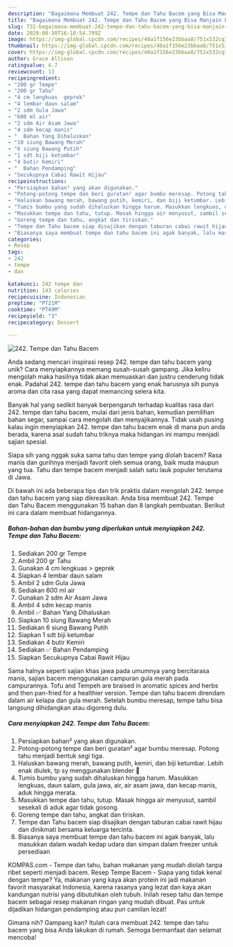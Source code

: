 ```yaml
---
description: "Bagaimana Membuat 242. Tempe dan Tahu Bacem yang Bisa Manjain Lidah"
title: "Bagaimana Membuat 242. Tempe dan Tahu Bacem yang Bisa Manjain Lidah"
slug: 731-bagaimana-membuat-242-tempe-dan-tahu-bacem-yang-bisa-manjain-lidah
date: 2020-08-30T16:18:54.799Z
image: https://img-global.cpcdn.com/recipes/40a1f156e23bbaa8/751x532cq70/242-tempe-dan-tahu-bacem-foto-resep-utama.jpg
thumbnail: https://img-global.cpcdn.com/recipes/40a1f156e23bbaa8/751x532cq70/242-tempe-dan-tahu-bacem-foto-resep-utama.jpg
cover: https://img-global.cpcdn.com/recipes/40a1f156e23bbaa8/751x532cq70/242-tempe-dan-tahu-bacem-foto-resep-utama.jpg
author: Grace Allison
ratingvalue: 4.7
reviewcount: 13
recipeingredient:
- "200 gr Tempe"
- "200 gr Tahu"
- "4 cm lengkuas  geprek"
- "4 lembar daun salam"
- "2 sdm Gula Jawa"
- "600 ml air"
- "2 sdm Air Asam Jawa"
- "4 sdm kecap manis"
- "  Bahan Yang Dihaluskan"
- "10 siung Bawang Merah"
- "6 siung Bawang Putih"
- "1 sdt biji ketumbar"
- "4 butir Kemiri"
- "  Bahan Pendamping"
- "Secukupnya Cabai Rawit Hijau"
recipeinstructions:
- "Persiapkan bahan² yang akan digunakan."
- "Potong-potong tempe dan beri guratan² agar bumbu meresap. Potong tahu menjadi bentuk segi tiga."
- "Haluskan bawang merah, bawang putih, kemiri, dan biji ketumbar. Lebih enak diulek, tp sy menggunakan blender 🤭"
- "Tumis bumbu yang sudah dihaluskan hingga harum. Masukkan lengkuas, daun salam, gula jawa, air, air asam jawa, dan kecap manis, aduk hingga merata."
- "Masukkan tempe dan tahu, tutup. Masak hingga air menyusut, sambil sesekali di aduk agar tidak gosong."
- "Goreng tempe dan tahu, angkat dan tiriskan."
- "Tempe dan Tahu bacem siap disajikan dengan taburan cabai rawit hijau dan dinikmati bersama keluarga tercinta."
- "Biasanya saya membuat tempe dan tahu bacem ini agak banyak, lalu masukkan dalam wadah kedap udara dan simpan dalam freezer untuk persediaan"
categories:
- Resep
tags:
- 242
- tempe
- dan

katakunci: 242 tempe dan 
nutrition: 143 calories
recipecuisine: Indonesian
preptime: "PT21M"
cooktime: "PT49M"
recipeyield: "3"
recipecategory: Dessert

---
```



![242. Tempe dan Tahu Bacem](https://img-global.cpcdn.com/recipes/40a1f156e23bbaa8/751x532cq70/242-tempe-dan-tahu-bacem-foto-resep-utama.jpg)

Anda sedang mencari inspirasi resep 242. tempe dan tahu bacem yang unik? Cara menyiapkannya memang susah-susah gampang. Jika keliru mengolah maka hasilnya tidak akan memuaskan dan justru cenderung tidak enak. Padahal 242. tempe dan tahu bacem yang enak harusnya sih punya aroma dan cita rasa yang dapat memancing selera kita.

Banyak hal yang sedikit banyak berpengaruh terhadap kualitas rasa dari 242. tempe dan tahu bacem, mulai dari jenis bahan, kemudian pemilihan bahan segar, sampai cara mengolah dan menyajikannya. Tidak usah pusing kalau ingin menyiapkan 242. tempe dan tahu bacem enak di mana pun anda berada, karena asal sudah tahu triknya maka hidangan ini mampu menjadi sajian spesial.

Siapa sih yang nggak suka sama tahu dan tempe yang diolah bacem? Rasa manis dan gurihnya menjadi favorit oleh semua orang, baik muda maupun yang tua. Tahu dan tempe bacem menjadi salah satu lauk populer terutama di Jawa.


Di bawah ini ada beberapa tips dan trik praktis dalam mengolah 242. tempe dan tahu bacem yang siap dikreasikan. Anda bisa membuat 242. Tempe dan Tahu Bacem menggunakan 15 bahan dan 8 langkah pembuatan. Berikut ini cara dalam membuat hidangannya.

<!--inarticleads1-->

##### Bahan-bahan dan bumbu yang diperlukan untuk menyiapkan 242. Tempe dan Tahu Bacem:

1. Sediakan 200 gr Tempe
1. Ambil 200 gr Tahu
1. Gunakan 4 cm lengkuas &gt; geprek
1. Siapkan 4 lembar daun salam
1. Ambil 2 sdm Gula Jawa
1. Sediakan 600 ml air
1. Gunakan 2 sdm Air Asam Jawa
1. Ambil 4 sdm kecap manis
1. Ambil  ✅ Bahan Yang Dihaluskan
1. Siapkan 10 siung Bawang Merah
1. Sediakan 6 siung Bawang Putih
1. Siapkan 1 sdt biji ketumbar
1. Sediakan 4 butir Kemiri
1. Sediakan  ✅ Bahan Pendamping
1. Siapkan Secukupnya Cabai Rawit Hijau


Sama halnya seperti sajian khas jawa pada umumnya yang bercitarasa manis, sajian bacem menggunakan campuran gula merah pada campurannya. Tofu and Tempeh are braised in aromatic spices and herbs and then pan-fried for a healthier version. Tempe dan tahu bacem direndam dalam air kelapa dan gula merah. Setelah bumbu meresap, tempe tahu bisa langsung dihidangkan atau digoreng dulu. 

<!--inarticleads2-->

##### Cara menyiapkan 242. Tempe dan Tahu Bacem:

1. Persiapkan bahan² yang akan digunakan.
1. Potong-potong tempe dan beri guratan² agar bumbu meresap. Potong tahu menjadi bentuk segi tiga.
1. Haluskan bawang merah, bawang putih, kemiri, dan biji ketumbar. Lebih enak diulek, tp sy menggunakan blender 🤭
1. Tumis bumbu yang sudah dihaluskan hingga harum. Masukkan lengkuas, daun salam, gula jawa, air, air asam jawa, dan kecap manis, aduk hingga merata.
1. Masukkan tempe dan tahu, tutup. Masak hingga air menyusut, sambil sesekali di aduk agar tidak gosong.
1. Goreng tempe dan tahu, angkat dan tiriskan.
1. Tempe dan Tahu bacem siap disajikan dengan taburan cabai rawit hijau dan dinikmati bersama keluarga tercinta.
1. Biasanya saya membuat tempe dan tahu bacem ini agak banyak, lalu masukkan dalam wadah kedap udara dan simpan dalam freezer untuk persediaan


KOMPAS.com - Tempe dan tahu, bahan makanan yang mudah diolah tanpa ribet seperti menjadi bacem. Resep Tempe Bacem - Siapa yang tidak kenal dengan tempe? Ya, makanan yang kaya akan protein ini jadi makanan favorit masyarakat Indonesia, karena rasanya yang lezat dan kaya akan kandungan nutrisi yang dibutuhkan oleh tubuh. Inilah resep tahu dan tempe bacem sebagai resep makanan ringan yang mudah dibuat. Pas untuk dijadikan hidangan pendamping atau pun camilan lezat! 

Gimana nih? Gampang kan? Itulah cara membuat 242. tempe dan tahu bacem yang bisa Anda lakukan di rumah. Semoga bermanfaat dan selamat mencoba!
